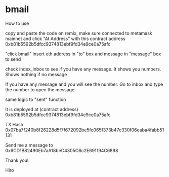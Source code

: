 # bmail
How to use

copy and paste the code on remix, make sure connected to metamask mainnet
and click "At Address" with this contract address 0xb81b5592b5dfcc9374813ebf9fd34e9ce0a75afc

"click bmail" insert eth address in "to" box and message in "message" box to send

check index_inbox to see if you have any message. It shows you numbers. Shows nothing if no message

If you have any message and you will see the number. 
Go to inbox and type the number to open the message

same logic to "sent" function

It is deployed at (contract address)
0xb81b5592b5dfcc9374813ebf9fd34e9ce0a75afc

TX Hash
0x07ba7f240b8f26228d5f7f672092be5fc065f373b47c330f06eaba4fabb51131

Send me a message to
0x6CD1B82490Eb7aA18beC4305C6c2E691194C6898

Thank you!

Hiro
